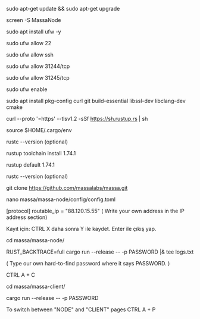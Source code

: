 sudo apt-get update && sudo apt-get upgrade

screen -S MassaNode


sudo apt install ufw -y 

sudo ufw allow 22 

sudo ufw allow ssh

sudo ufw allow 31244/tcp

sudo ufw allow 31245/tcp 

sudo ufw enable 


sudo apt install pkg-config curl git build-essential libssl-dev libclang-dev cmake

curl --proto '=https' --tlsv1.2 -sSf https://sh.rustup.rs | sh

source $HOME/.cargo/env

rustc --version  (optional)

rustup toolchain install 1.74.1

rustup default 1.74.1

rustc --version  (optional)

git clone https://github.com/massalabs/massa.git

nano massa/massa-node/config/config.toml


[protocol]
routable_ip = "88.120.15.55"      ( Write your own address in the IP address section)

Kayıt için: CTRL X   daha sonra Y ile kaydet. Enter ile çıkış yap.


cd massa/massa-node/

RUST_BACKTRACE=full cargo run --release -- -p  PASSWORD |& tee logs.txt 

( Type our own hard-to-find password where it says PASSWORD. )


CTRL A + C  

cd massa/massa-client/

cargo run --release -- -p PASSWORD     

To switch between "NODE" and "CLIENT" pages   CTRL A + P  
